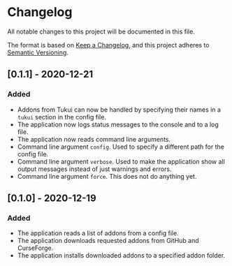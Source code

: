 # Changelog
All notable changes to this project will be documented in this file.

The format is based on [Keep a Changelog](https://keepachangelog.com/en/1.0.0/),
and this project adheres to [Semantic Versioning](https://semver.org/spec/v2.0.0.html).

## [0.1.1] - 2020-12-21
### Added
- Addons from Tukui can now be handled by specifying their names in a `tukui`
section in the config file.
- The application now logs status messages to the console and to a log file.
- The application now reads command line arguments.
- Command line argument `config`. Used to specify a different path for the
config file.
- Command line argument `verbose`. Used to make the application show all output
messages instead of just warnings and errors.
- Command line argument `force`. This does not do anything yet.

## [0.1.0] - 2020-12-19
### Added
- The application reads a list of addons from a config file.
- The application downloads requested addons from GitHub and CurseForge.
- The application installs downloaded addons to a specified addon folder.
